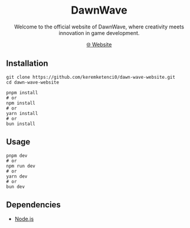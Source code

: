 <h1 align="center">DawnWave</h1>
<p align="center">Welcome to the official website of DawnWave, where creativity meets innovation in game development.</p>

<p align="center">
  <a href="https://www.dawnwave.com.tr" title="Visit DawnWave">🌐 Website</a>
</p>

## Installation
```
git clone https://github.com/keremketenci0/dawn-wave-website.git
cd dawn-wave-website

pnpm install
# or
npm install
# or
yarn install
# or
bun install
```
## Usage
```
pnpm dev
# or
npm run dev
# or
yarn dev
# or
bun dev
```

## Dependencies
- [Node.js](https://nodejs.org/en/download/package-manager)
